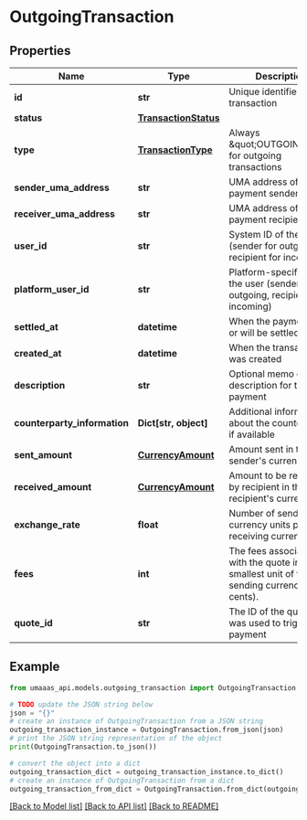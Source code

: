# OutgoingTransaction


## Properties

Name | Type | Description | Notes
------------ | ------------- | ------------- | -------------
**id** | **str** | Unique identifier for the transaction | 
**status** | [**TransactionStatus**](TransactionStatus.md) |  | 
**type** | [**TransactionType**](TransactionType.md) | Always \&quot;OUTGOING\&quot; for outgoing transactions | 
**sender_uma_address** | **str** | UMA address of the payment sender | 
**receiver_uma_address** | **str** | UMA address of the payment recipient | 
**user_id** | **str** | System ID of the user (sender for outgoing, recipient for incoming) | 
**platform_user_id** | **str** | Platform-specific ID of the user (sender for outgoing, recipient for incoming) | 
**settled_at** | **datetime** | When the payment was or will be settled | [optional] 
**created_at** | **datetime** | When the transaction was created | [optional] 
**description** | **str** | Optional memo or description for the payment | [optional] 
**counterparty_information** | **Dict[str, object]** | Additional information about the counterparty, if available | [optional] 
**sent_amount** | [**CurrencyAmount**](CurrencyAmount.md) | Amount sent in the sender&#39;s currency | 
**received_amount** | [**CurrencyAmount**](CurrencyAmount.md) | Amount to be received by recipient in the recipient&#39;s currency | [optional] 
**exchange_rate** | **float** | Number of sending currency units per receiving currency unit. | [optional] 
**fees** | **int** | The fees associated with the quote in the smallest unit of the sending currency (eg. cents). | [optional] 
**quote_id** | **str** | The ID of the quote that was used to trigger this payment | [optional] 

## Example

```python
from umaaas_api.models.outgoing_transaction import OutgoingTransaction

# TODO update the JSON string below
json = "{}"
# create an instance of OutgoingTransaction from a JSON string
outgoing_transaction_instance = OutgoingTransaction.from_json(json)
# print the JSON string representation of the object
print(OutgoingTransaction.to_json())

# convert the object into a dict
outgoing_transaction_dict = outgoing_transaction_instance.to_dict()
# create an instance of OutgoingTransaction from a dict
outgoing_transaction_from_dict = OutgoingTransaction.from_dict(outgoing_transaction_dict)
```
[[Back to Model list]](../README.md#documentation-for-models) [[Back to API list]](../README.md#documentation-for-api-endpoints) [[Back to README]](../README.md)


